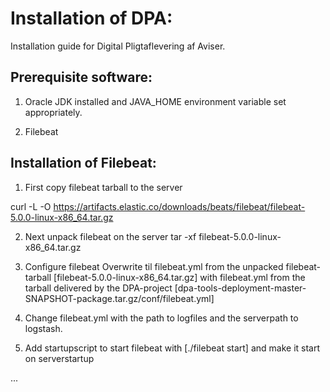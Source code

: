 Installation of DPA:
===

Installation guide for Digital Pligtaflevering af Aviser.

Prerequisite software:
---

1) Oracle JDK installed and JAVA_HOME environment variable set appropriately.

2) Filebeat

Installation of Filebeat:
---
1) First copy filebeat tarball to the server

curl -L -O https://artifacts.elastic.co/downloads/beats/filebeat/filebeat-5.0.0-linux-x86_64.tar.gz

2) Next unpack filebeat on the server
tar -xf filebeat-5.0.0-linux-x86_64.tar.gz

3) Configure filebeat 
Overwrite til filebeat.yml from the unpacked filebeat-tarball [filebeat-5.0.0-linux-x86_64.tar.gz] with filebeat.yml from the tarball delivered by the DPA-project 
[dpa-tools-deployment-master-SNAPSHOT-package.tar.gz/conf/filebeat.yml]

4) Change filebeat.yml with the path to logfiles and the serverpath to logstash.

5) Add startupscript to start filebeat with [./filebeat start] and make it start on serverstartup

...





